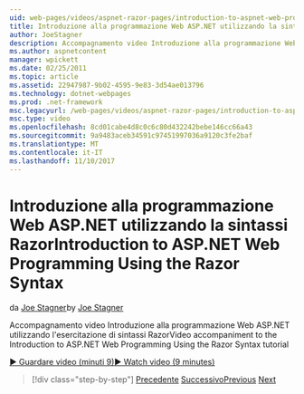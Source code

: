 ```yaml
---
uid: web-pages/videos/aspnet-razor-pages/introduction-to-aspnet-web-programming-using-the-razor-syntax
title: Introduzione alla programmazione Web ASP.NET utilizzando la sintassi Razor | Documenti Microsoft
author: JoeStagner
description: Accompagnamento video Introduzione alla programmazione Web ASP.NET utilizzando l'esercitazione di sintassi Razor
ms.author: aspnetcontent
manager: wpickett
ms.date: 02/25/2011
ms.topic: article
ms.assetid: 22947987-9b02-4595-9e83-3d54ae013796
ms.technology: dotnet-webpages
ms.prod: .net-framework
msc.legacyurl: /web-pages/videos/aspnet-razor-pages/introduction-to-aspnet-web-programming-using-the-razor-syntax
msc.type: video
ms.openlocfilehash: 8cd01cabe4d8c0c6c80d432242bebe146cc66a43
ms.sourcegitcommit: 9a9483aceb34591c97451997036a9120c3fe2baf
ms.translationtype: MT
ms.contentlocale: it-IT
ms.lasthandoff: 11/10/2017
---
```

<a name="introduction-to-aspnet-web-programming-using-the-razor-syntax"></a><span data-ttu-id="8f821-103">Introduzione alla programmazione Web ASP.NET utilizzando la sintassi Razor</span><span class="sxs-lookup"><span data-stu-id="8f821-103">Introduction to ASP.NET Web Programming Using the Razor Syntax</span></span>
====================
<span data-ttu-id="8f821-104">da [Joe Stagner](https://github.com/JoeStagner)</span><span class="sxs-lookup"><span data-stu-id="8f821-104">by [Joe Stagner](https://github.com/JoeStagner)</span></span>

<span data-ttu-id="8f821-105">Accompagnamento video Introduzione alla programmazione Web ASP.NET utilizzando l'esercitazione di sintassi Razor</span><span class="sxs-lookup"><span data-stu-id="8f821-105">Video accompaniment to the Introduction to ASP.NET Web Programming Using the Razor Syntax tutorial</span></span>

[<span data-ttu-id="8f821-106">&#9654; Guardare video (minuti 9)</span><span class="sxs-lookup"><span data-stu-id="8f821-106">&#9654; Watch video (9 minutes)</span></span>](https://channel9.msdn.com/Blogs/ASP-NET-Site-Videos/introduction-to-aspnet-web-programming-using-the-razor-syntax)

>[!div class="step-by-step"]
<span data-ttu-id="8f821-107">[Precedente](getting-started-with-webmatrix-and-aspnet-web-pages.md)
[Successivo](creating-a-consistent-look-part-1.md)</span><span class="sxs-lookup"><span data-stu-id="8f821-107">[Previous](getting-started-with-webmatrix-and-aspnet-web-pages.md)
[Next](creating-a-consistent-look-part-1.md)</span></span>
